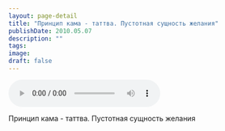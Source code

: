 ```yaml
---
layout: page-detail
title: "Принцип кама - таттва. Пустотная сущность желания"
publishDate: 2010.05.07
description: ""
tags:
image:
draft: false
---
```


<audio title="2010.05.07 - Принцип кама - таттва. Пустотная сущность желания.mp3" src="https://filer-api.advayta.org/v1.0/public/files/75406" controls=""></audio>

 Принцип кама - таттва. Пустотная сущность желания 

  
